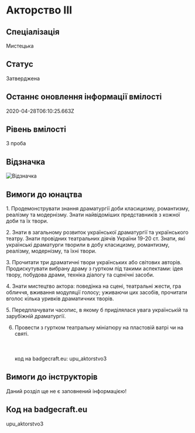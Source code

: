 # Акторство ІІІ

## Спеціалізація

Мистецька

## Статус

Затверджена

## Останнє оновлення інформації вмілості

2020-04-28T06:10:25.663Z

## Рівень вмілості

3 проба

## Відзначка

![Відзначка](../images/Aktorstvo_III/__________3.jpg)

## Вимоги до юнацтва

<p>1. Продемонструвати знання драматургії доби класицизму,
романтизму, реалізму та модернізму. Знати найвідоміших представників з кожної
доби та їх твори.</p>

<p>2. Знати в загальному розвиток української драматургії та
українського театру. Знати провідних театральних діячів України 19-20 ст.
Знати, які українські драматурги творили в добу класицизму, романтизму,
реалізму, модернізму, та їхні твори.</p>

<p>3. Прочитати три драматичні твори українських або світових
авторів. Продискутувати вибрану драму з гуртком під такими аспектами: ідея
твору, побудова драми, техніка діалогу та сценічні засоби.</p>

<p>4. Знати мистецтво актора: поведінка на сцені, театральні жести,
гра обличчя, вживання модуляції голосу; уживаючи цих засобів, прочитати вголос
кілька уривків драматичних творів.</p>

<p>5. Передплачувати часопис, в якому б приділялася увага
українській та зарубіжній драматургії.</p>

6. Провести з гуртком театральну мініатюру на пластовій ватрі чи на
святі.<br><br><br><br>код на badgecraft.eu: upu_aktorstvo3<br>

## Вимоги до інструкторів

Даний розділ ще не є заповнений інформацією!

## Код на badgecraft.eu

upu_aktorstvo3
